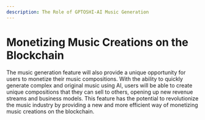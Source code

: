 ```yaml
---
description: The Role of GPTOSHI-AI Music Generation
---
```


# Monetizing Music Creations on the Blockchain

The music generation feature will also provide a unique opportunity for users to monetize their music compositions. With the ability to quickly generate complex and original music using AI, users will be able to create unique compositions that they can sell to others, opening up new revenue streams and business models. This feature has the potential to revolutionize the music industry by providing a new and more efficient way of monetizing music creations on the blockchain.
